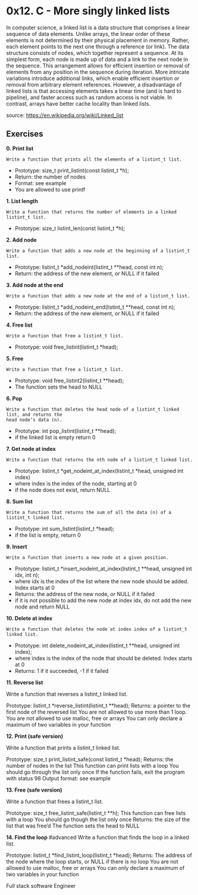 # 0x12. C - More singly linked lists

In computer science, a linked list is a data structure that comprises a linear sequence of data elements. Unlike arrays, the linear order of these elements is not determined by their physical placement in memory. Rather, each element points to the next one through a reference (or link). The data structure consists of nodes, which together represent a sequence. At its simplest form, each node is made up of data and a link to the next node in the sequence. This arrangement allows for efficient insertion or removal of elements from any position in the sequence during iteration. More intricate variations introduce additional links, which enable efficient insertion or removal from arbitrary element references. However, a disadvantage of linked lists is that accessing elements takes a linear time (and is hard to pipeline), and faster access such as random access is not viable. In contrast, arrays have better cache locality than linked lists.

source: https://en.wikipedia.org/wiki/Linked_list

## Exercises

**0. Print list**

    Write a function that prints all the elements of a listint_t list.
* Prototype: size_t print_listint(const listint_t *h);
* Return: the number of nodes
* Format: see example
* You are allowed to use printf

**1. List length**

    Write a function that returns the number of elements in a linked listint_t list.
* Prototype: size_t listint_len(const listint_t *h);

**2. Add node**

    Write a function that adds a new node at the beginning of a listint_t list.
* Prototype: listint_t *add_nodeint(listint_t **head, const int n);
*  Return: the address of the new element, or NULL if it failed

**3. Add node at the end**

    Write a function that adds a new node at the end of a listint_t list.
*  Prototype: listint_t *add_nodeint_end(listint_t **head, const int n);
*  Return: the address of the new element, or NULL if it failed

**4. Free list**

    Write a function that free a listint_t list.
* Prototype: void free_listint(listint_t *head);

**5. Free**

    Write a function that free a listint_t list.
* Prototype: void free_listint2(listint_t **head);
* The function sets the head to NULL

**6. Pop**

    Write a function that deletes the head node of a listint_t linked list, and returns the
    head node’s data (n).
* Prototype: int pop_listint(listint_t **head);
* if the linked list is empty return 0

**7. Get node at index**

    Write a function that returns the nth node of a listint_t linked list.
* Prototype: listint_t *get_nodeint_at_index(listint_t *head, unsigned int index)
* where index is the index of the node, starting at 0
* if the node does not exist, return NULL

**8. Sum list**

    Write a function that returns the sum of all the data (n) of a listint_t linked list.
* Prototype: int sum_listint(listint_t *head);
* if the list is empty, return 0

**9. Insert**

    Write a function that inserts a new node at a given position.
* Prototype: listint_t *insert_nodeint_at_index(listint_t **head, unsigned int idx, int n);
* where idx is the index of the list where the new node should be added. Index starts at 0
* Returns: the address of the new node, or NULL if it failed
* if it is not possible to add the new node at index idx, do not add the new node and return NULL

**10. Delete at index**

    Write a function that deletes the node at index index of a listint_t linked list.
* Prototype: int delete_nodeint_at_index(listint_t **head, unsigned int index);
* where index is the index of the node that should be deleted. Index starts at 0
* Returns: 1 if it succeeded, -1 if it failed

**11. Reverse list**

Write a function that reverses a listint_t linked list.

Prototype: listint_t *reverse_listint(listint_t **head);
Returns: a pointer to the first node of the reversed list
You are not allowed to use more than 1 loop.
You are not allowed to use malloc, free or arrays
You can only declare a maximum of two variables in your function

**12. Print (safe version)**

Write a function that prints a listint_t linked list.

Prototype: size_t print_listint_safe(const listint_t *head);
Returns: the number of nodes in the list
This function can print lists with a loop
You should go through the list only once
If the function fails, exit the program with status 98
Output format: see example

**13. Free (safe version)**

Write a function that frees a listint_t list.

Prototype: size_t free_listint_safe(listint_t **h);
This function can free lists with a loop
You should go though the list only once
Returns: the size of the list that was free’d
The function sets the head to NULL

**14. Find the loop**
#advanced
Write a function that finds the loop in a linked list.

Prototype: listint_t *find_listint_loop(listint_t *head);
Returns: The address of the node where the loop starts, or NULL if there is no loop
You are not allowed to use malloc, free or arrays
You can only declare a maximum of two variables in your function

Full stack software Engineer
